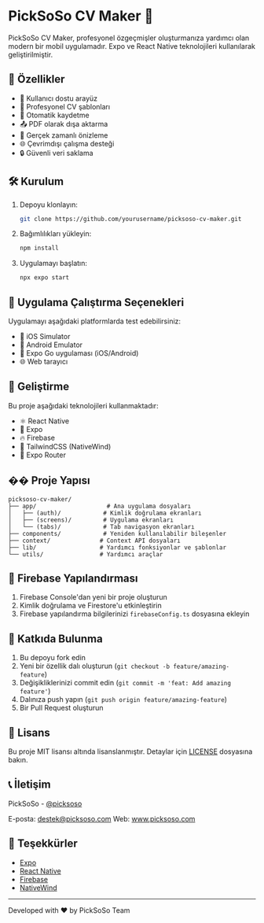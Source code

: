 # PickSoSo CV Maker 📝

PickSoSo CV Maker, profesyonel özgeçmişler oluşturmanıza yardımcı olan modern bir mobil uygulamadır. Expo ve React Native teknolojileri kullanılarak geliştirilmiştir.

## 🚀 Özellikler

- 📱 Kullanıcı dostu arayüz
- 🎨 Profesyonel CV şablonları
- 💾 Otomatik kaydetme
- 📤 PDF olarak dışa aktarma
- 🔄 Gerçek zamanlı önizleme
- 🌐 Çevrimdışı çalışma desteği
- 🔒 Güvenli veri saklama

## 🛠 Kurulum

1. Depoyu klonlayın:
   ```bash
   git clone https://github.com/yourusername/picksoso-cv-maker.git
   ```

2. Bağımlılıkları yükleyin:
   ```bash
   npm install
   ```

3. Uygulamayı başlatın:
   ```bash
   npx expo start
   ```

## 📱 Uygulama Çalıştırma Seçenekleri

Uygulamayı aşağıdaki platformlarda test edebilirsiniz:

- 📲 iOS Simulator
- 🤖 Android Emulator
- 📱 Expo Go uygulaması (iOS/Android)
- 🌐 Web tarayıcı

## 🔧 Geliştirme

Bu proje aşağıdaki teknolojileri kullanmaktadır:

- ⚛️ React Native
- 📱 Expo
- 🔥 Firebase
- 🎨 TailwindCSS (NativeWind)
- 📍 Expo Router

## �� Proje Yapısı

```
picksoso-cv-maker/
├── app/                    # Ana uygulama dosyaları
│   ├── (auth)/            # Kimlik doğrulama ekranları
│   ├── (screens)/         # Uygulama ekranları
│   └── (tabs)/            # Tab navigasyon ekranları
├── components/            # Yeniden kullanılabilir bileşenler
├── context/              # Context API dosyaları
├── lib/                  # Yardımcı fonksiyonlar ve şablonlar
└── utils/                # Yardımcı araçlar
```

## 🔐 Firebase Yapılandırması

1. Firebase Console'dan yeni bir proje oluşturun
2. Kimlik doğrulama ve Firestore'u etkinleştirin
3. Firebase yapılandırma bilgilerinizi `firebaseConfig.ts` dosyasına ekleyin

## 🤝 Katkıda Bulunma

1. Bu depoyu fork edin
2. Yeni bir özellik dalı oluşturun (`git checkout -b feature/amazing-feature`)
3. Değişikliklerinizi commit edin (`git commit -m 'feat: Add amazing feature'`)
4. Dalınıza push yapın (`git push origin feature/amazing-feature`)
5. Bir Pull Request oluşturun

## 📄 Lisans

Bu proje MIT lisansı altında lisanslanmıştır. Detaylar için [LICENSE](LICENSE) dosyasına bakın.

## 📞 İletişim

PickSoSo - [@picksoso](https://instagram.com/picksoso_)

E-posta: destek@picksoso.com
Web: www.picksoso.com

## 🙏 Teşekkürler

- [Expo](https://expo.dev)
- [React Native](https://reactnative.dev)
- [Firebase](https://firebase.google.com)
- [NativeWind](https://www.nativewind.dev)

---
Developed with ❤️ by PickSoSo Team